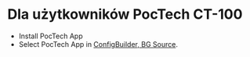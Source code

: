 # Dla użytkowników PocTech CT-100

- Install PocTech App
- Select PocTech App in [ConfigBuilder, BG Source](../Configuration/Config-Builder.md#bg-source).
